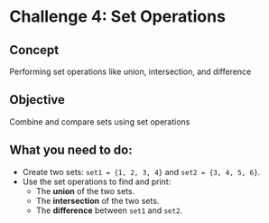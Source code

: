 # Challenge 4: Set Operations

## Concept
Performing set operations like union, intersection, and difference
## Objective
Combine and compare sets using set operations
## What you need to do:
- Create two sets: `set1 = {1, 2, 3, 4}` and `set2 = {3, 4, 5, 6}`.
- Use the set operations to find and print:
  - The **union** of the two sets.
  - The **intersection** of the two sets.
  - The **difference** between `set1` and `set2`.
